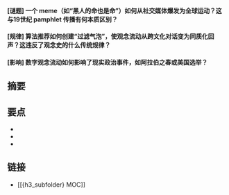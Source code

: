 #### [谜题] 一个 meme（如“黑人的命也是命”）如何从社交媒体爆发为全球运动？这与19世纪 pamphlet 传播有何本质区别？


#### [规律] 算法推荐如何创建“过滤气泡”，使观念流动从跨文化对话变为同质化回声？这违反了观念史的什么传统规律？


#### [影响] 数字观念流动如何影响了现实政治事件，如阿拉伯之春或美国选举？


## 摘要


## 要点

- 
- 
- 

## 链接

- [[{h3_subfolder} MOC]]
